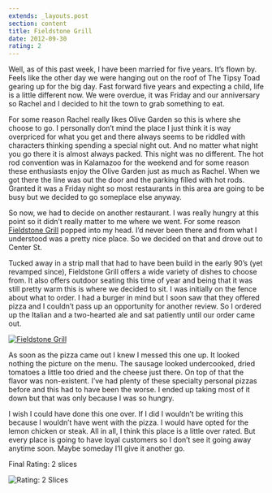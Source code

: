 ```yaml
---
extends: _layouts.post
section: content
title: Fieldstone Grill
date: 2012-09-30
rating: 2
---
```


Well, as of this past week, I have been married for five years. It’s flown by. Feels like the other day we were hanging out on the roof of The Tipsy Toad gearing up for the big day. Fast forward five years and expecting a child, life is a little different now. We were overdue, it was Friday and our anniversary so Rachel and I decided to hit the town to grab something to eat.

For some reason Rachel really likes Olive Garden so this is where she choose to go. I personally don’t mind the place I just think it is way overpriced for what you get and there always seems to be riddled with characters thinking spending a special night out. And no matter what night you go there it is almost always packed. This night was no different. The hot rod convention was in Kalamazoo for the weekend and for some reason these enthusiasts enjoy the Olive Garden just as much as Rachel. When we got there the line was out the door and the parking filled with hot rods. Granted it was a Friday night so most restaurants in this area are going to be busy but we decided to go someplace else anyway.

So now, we had to decide on another restaurant. I was really hungry at this point so it didn’t really matter to me where we went. For some reason [Fieldstone Grill](http://www.millenniumrestaurants.com/fieldstone-grill/) popped into my head. I’d never been there and from what I understood was a pretty nice place. So we decided on that and drove out to Center St.

Tucked away in a strip mall that had to have been build in the early 90’s (yet revamped since), Fieldstone Grill offers a wide variety of dishes to choose from. It also offers outdoor seating this time of year and being that it was still pretty warm this is where we decided to sit. I was initially on the fence about what to order. I had a burger in mind but I soon saw that they offered pizza and I couldn’t pass up an opportunity for another review. So I ordered up the Italian and a two-hearted ale and sat patiently until our order came out.

[![Fieldstone Grill](http://farm9.staticflickr.com/8298/8005997060_1486fa28f2.jpg)](http://www.flickr.com/photos/joefearnley/8005997060/ "Fieldstone Grill by joefearnley, on Flickr")

As soon as the pizza came out I knew I messed this one up. It looked nothing the picture on the menu. The sausage looked undercooked, dried tomatoes a little too dried and the cheese just there. On top of that the flavor was non-existent. I’ve had plenty of these specialty personal pizzas before and this had to have been the worse. I ended up taking most of it down but that was only because I was so hungry.

I wish I could have done this one over. If I did I wouldn’t be writing this because I wouldn’t have went with the pizza. I would have opted for the lemon chicken or steak. All in all, I think this place is a little over rated. But every place is going to have loyal customers so I don’t see it going away anytime soon. Maybe someday I’ll give it another go.

Final Rating: 2 slices

![Rating: 2 Slices](/assets/img/pizza2_sm.jpg)